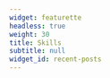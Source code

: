 ```yaml
---
widget: featurette
headless: true
weight: 30
title: Skills
subtitle: null
widget_id: recent-posts
---
```

